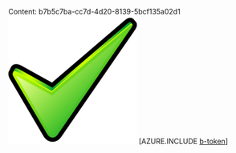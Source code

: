 Content: b7b5c7ba-cc7d-4d20-8139-5bcf135a02d1![image](199bffca-42b3-4509-9191-967cc030aacd.png)
[AZURE.INCLUDE [b-token](dd205b46-f62a-49ba-b30b-87703afc33a1.md)]
